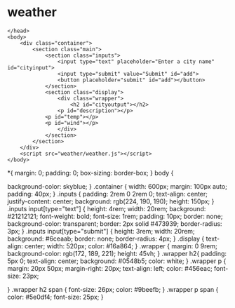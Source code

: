 # weather

<!DOCTYPE html>
<html lang="en">
    <head>
          <meta charset="UTF-8">
        <meta name="viewport" content="width=device width,initial-scale=1.0">
        <meta http-equiv="X-UA-Compatible." content="ie=edge">
        <title>
            weather
        </title>
        <link rel="stylesheet"href="weather/weather.css">
        
    </head>
    <body>
        <div class="container">
            <section class="main">
                <section class="inputs">
                    <input type="text" placeholder="Enter a city name" id="cityinput">
                    <input type="submit" value="Submit" id="add">
                    <button placeholder="submit" id="add"></button>
                </section>
                <section class="display">
                    <div class="wrapper">
                        <h2 id="cityoutput"></h2>
                    <p id="description"></p>
                <p id="temp"></p>
                <p id="wind"></p>
                    </div>
                </section>
            </section>
        </div>
        <script src="weather/weather.js"></script>
    </body>
</html>

*{
    margin: 0;
    padding: 0;
    box-sizing: border-box;
}
body
{
    
  background-color: skyblue;
}
.container
{
    width: 600px;
    margin: 100px auto;
    padding: 40px;
}
.inputs
{
    padding: 2rem 0 2rem 0;
    text-align: center;
    justify-content: center;
    background: rgb(224, 190, 190);
    height: 150px;
}
.inputs input[type="text"]
{
    height: 4rem;
    width: 20rem;
    background: #21212121;
    font-weight: bold;
    font-size: 1rem;
    padding: 10px;
    border: none;
    background-color: transparent;
    border: 2px solid #473939;
    border-radius: 3px;
}
.inputs input[type="submit"]
{
    height: 3rem;
    width: 20rem;
    background: #6ceaab;
    border: none;
    border-radius: 4px;
}
.display
{
    text-align: center;
    width: 520px;
    color: #16a864;
}
.wrapper
{
    margin: 0 9rem;
    background-color: rgb(172, 189, 221);
    height: 45vh;
}
.wrapper h2{
    padding: 5px 0;
    text-align: center;
    background: #0548b5;
    color: white;
}
.wrapper p
{
    margin: 20px 50px;
    margin-right: 20px;
    text-align: left;
    color: #456eac;
    font-size: 23px;

}
.wrapper h2 span
{
    font-size: 26px;
    color: #9beefb;
}
.wrapper p span
{
    color: #5e0df4;
    font-size: 25px;
}


